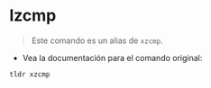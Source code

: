 # lzcmp

> Este comando es un alias de `xzcmp`.

- Vea la documentación para el comando original:

`tldr xzcmp`
